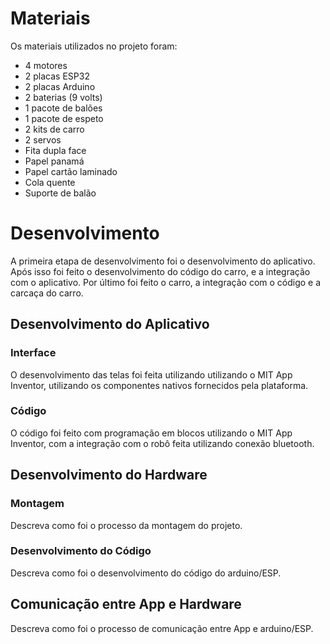 
# Materiais

Os materiais utilizados no projeto foram:
- 4 motores
- 2 placas ESP32
- 2 placas Arduino
- 2 baterias (9 volts)
- 1 pacote de balões
- 1 pacote de espeto
- 2 kits de carro
- 2 servos
- Fita dupla face
- Papel panamá
- Papel cartão laminado
- Cola quente
- Suporte de balão

# Desenvolvimento

A primeira etapa de desenvolvimento foi o desenvolvimento do aplicativo. Após isso foi feito o desenvolvimento do código do carro, e a integração com o aplicativo. Por último foi feito o carro, a integração com o código e a carcaça do carro.

## Desenvolvimento do Aplicativo

### Interface

O desenvolvimento das telas foi feita utilizando utilizando o MIT App Inventor, utilizando os componentes nativos fornecidos pela plataforma.

### Código

O código foi feito com programação em blocos utilizando o MIT App Inventor, com a integração com o robô feita utilizando conexão bluetooth.
## Desenvolvimento do Hardware

### Montagem

Descreva como foi o processo da montagem do projeto.

### Desenvolvimento do Código

Descreva como foi o desenvolvimento do código do arduino/ESP.

## Comunicação entre App e Hardware

Descreva como foi o processo de comunicação entre App e arduino/ESP.
